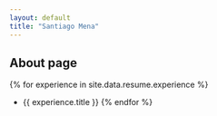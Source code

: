 ```yaml
---
layout: default
title: "Santiago Mena"
---
```


## About page
{% for experience in site.data.resume.experience %}
- {{ experience.title }}
{% endfor %}